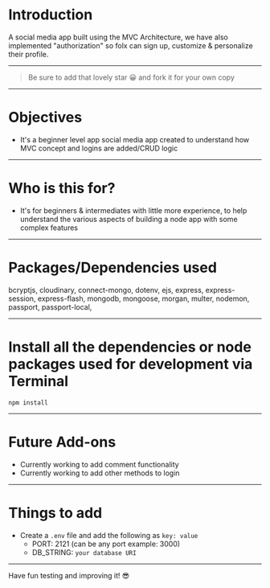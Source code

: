 # Introduction

A social media app built using the MVC Architecture, we have also implemented "authorization" so folx can sign up, customize & personalize their profile.

---

> Be sure to add that lovely star 😀 and fork it for your own copy

---

# Objectives

- It's a beginner level app social media app created to understand how MVC concept and logins are added/CRUD logic 

---

# Who is this for? 

- It's for beginners & intermediates with little more experience, to help understand the various aspects of building a node app with some complex features

---

# Packages/Dependencies used 

bcryptjs, cloudinary, connect-mongo, dotenv, ejs, express, express-session, express-flash, mongodb, mongoose, morgan, multer, nodemon, passport, passport-local, 

---

# Install all the dependencies or node packages used for development via Terminal

`npm install` 

---

# Future Add-ons
- Currently working to add comment functionality
- Currently working to add other methods to login
---

# Things to add

- Create a `.env` file and add the following as `key: value` 
  - PORT: 2121 (can be any port example: 3000) 
  - DB_STRING: `your database URI` 
 ---
 
 Have fun testing and improving it! 😎


